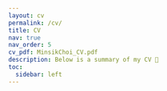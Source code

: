 ```yaml
---
layout: cv
permalink: /cv/
title: CV
nav: true
nav_order: 5
cv_pdf: MinsikChoi_CV.pdf
description: Below is a summary of my CV 🙂
toc:
  sidebar: left
---
```

